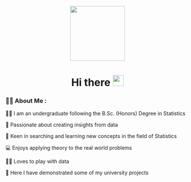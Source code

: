 <!--
**menashabs/menashabs** is a ✨ _special_ ✨ repository because its `README.md` (this file) appears on your GitHub profile.

Here are some ideas to get you started:

### Hi there 👋

- 🔭 I’m currently working on ...
- 🌱 I’m currently learning ...
- 👯 I’m looking to collaborate on ...
- 🤔 I’m looking for help with ...
- 💬 Ask me about ...
- 📫 How to reach me: ...
- 😄 Pronouns: ...
- ⚡ Fun fact: ...
-->



<div id="header" align="center">
  <img src="https://media.giphy.com/media/mgLnIcUJczka341SZV/giphy.gif", width="150"/>
</div>

<h1 align="center">
  Hi there
  <img src="https://media.giphy.com/media/hvRJCLFzcasrR4ia7z/giphy.gif" width="30px"/>
</h1>

### :woman_technologist: About Me :

:woman_student: I am an undergraduate following the B.Sc. (Honors) Degree in Statistics

:star_struck: Passionate about creating insights from data

:book: Keen in searching and learning new concepts in the field of Statistics 

:computer: Enjoys applying theory to the real world problems

:woman_juggling: Loves to play with data

:open_file_folder: Here I have demonstrated some of my university projects



